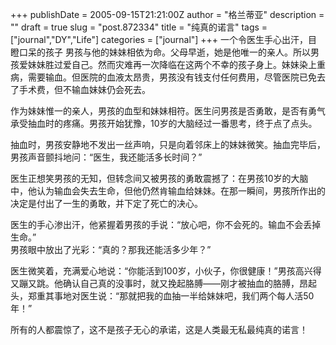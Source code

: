 +++
publishDate = 2005-09-15T21:21:00Z
author = "格兰蒂亚"
description = ""
draft = true
slug = "post.872334"
title = "纯真的诺言"
tags = ["journal","DY","Life"]
categories = ["journal"]
+++
一个令医生手心出汗，目瞪口呆的孩子
男孩与他的妹妹相依为命。父母早逝，她是他唯一的亲人。所以男孩爱妹妹胜过爱自己。然而灾难再一次降临在这两个不幸的孩子身上。妹妹染上重病，需要输血。但医院的血液太昂贵，男孩没有钱支付任何费用，尽管医院已免去了手术费，但不输血妹妹仍会死去。

作为妹妹惟一的亲人，男孩的血型和妹妹相符。医生问男孩是否勇敢，是否有勇气承受抽血时的疼痛。男孩开始犹豫，10岁的大脑经过一番思考，终于点了点头。  

抽血时，男孩安静地不发出一丝声响，只是向着邻床上的妹妹微笑。抽血完毕后，男孩声音颤抖地问：“医生，我还能活多长时间？”  

医生正想笑男孩的无知，但转念间又被男孩的勇敢震撼了：在男孩10岁的大脑中，他认为输血会失去生命，但他仍然肯输血给妹妹。在那一瞬间，男孩所作出的决定是付出了一生的勇敢，并下定了死亡的决心。  

医生的手心渗出汗，他紧握着男孩的手说：“放心吧，你不会死的。输血不会丢掉生命。”  
男孩眼中放出了光彩：“真的？那我还能活多少年？”  

医生微笑着，充满爱心地说：“你能活到100岁，小伙子，你很健康！”男孩高兴得又蹦又跳。他确认自己真的没事时，就又挽起胳膊――刚才被抽血的胳膊，昂起头，郑重其事地对医生说：“那就把我的血抽一半给妹妹吧，我们两个每人活50年！”  

所有的人都震惊了，这不是孩子无心的承诺，这是人类最无私最纯真的诺言！